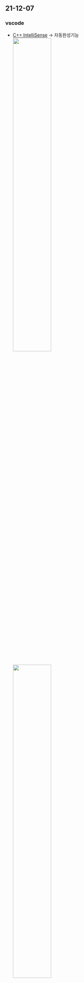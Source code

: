 ## 21-12-07
### vscode
- [C++ IntelliSense](https://code.visualstudio.com/docs/editor/intellisense) -> 자동완성기능   
  <img src="https://user-images.githubusercontent.com/62678380/144949001-305ff233-6ed3-4f81-9471-999721849d4d.png" width=50% />   
  <img src="https://user-images.githubusercontent.com/62678380/144948992-5005f745-4f1b-41b9-87ec-cff4a483621d.png" width=50% />   
- 해당 부분을 512로 바꿔주었다.     
  <img src="https://user-images.githubusercontent.com/62678380/144949524-679341bc-8699-440c-be56-b31cdb9c7e7d.png" width=50% />   
### Chrome
- [google.softwareupdate](https://www.e-tinkers.com/2018/01/what-is-googlesoftwareupdate-app-on-my-mac/) 구글 소프트웨어업데이트가 뭘까?
- 크롬 웹브라우저에는 많은 캐시와 업데이트했던 파일들이 누적되어있다.
- 웹 페이지 캐시는 ok. 지난 업데이트 파일들은 찾아서 지워주기
### Slack
- Slack 데스크탑용은 왜이리 많은 용량을 필요로하는 걸까?
- 웹브라우저도 문제없이 돌아간다! 화면 공유가 필요할때는 슬랙앱을 사용해야하는지는 다음에 확인하기
